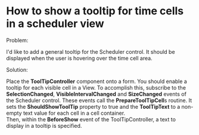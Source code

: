 # How to show a tooltip for time cells in a scheduler view


<p>Problem:</p><p>I'd like to add a general tooltip for the Scheduler control. It should be displayed when the user is hovering over the time cell area.</p><p>Solution:</p><p>Place the <strong>ToolTipController</strong> component onto a form. You should enable a tooltip for each visible cell in a View. To accomplish this, subscribe to the <strong>SelectionChanged</strong>, <strong>VisibleIntervalChanged</strong> and <strong>SizeChanged</strong> events of the Scheduler control. These events call the <strong>PrepareToolTipCell</strong>s routine. It sets the <strong>ShouldShowToolTip</strong> property to true and the <strong>ToolTipText</strong> to a non-empty text value for each cell in a cell container.<br />
Then, within the <strong>BeforeShow</strong> event of the ToolTipController, a text to display in a tooltip is specified.</p>

<br/>


